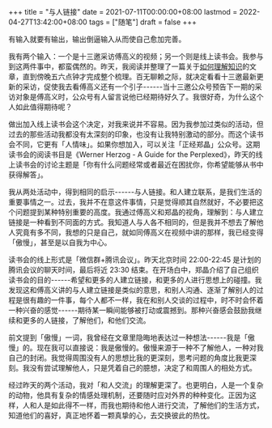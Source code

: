 +++
title = "与人链接"
date = 2021-07-11T00:00:00+08:00
lastmod = 2022-04-27T13:42:00+08:00
tags = ["随笔"]
draft = false
+++

有输入就要有输出，输出倒逼输入从而使自己愈加完善。

我有两个输入：一个是十三邀采访傅高义的视频；另一个则是线上读书会。我参与到这两件事中，都蛮偶然的。昨天，我阅读并整理了一篇关于[如何理解知识](https://mp.weixin.qq.com/s/L6AVwHDMXIxVlGJcW4wUoA)的文章，直到傍晚五六点钟才完成整个梳理。百无聊赖之际，就决定看看十三邀最新更新的采访，促使我去看傅高义还有一个引子------当十三邀公众号预告下一期的采访对象是傅高义时，公众号有人留言说他已经期待好久了。我很好奇，为什么这个人如此值得期待呢？

做出加入线上读书会这个决定，对我来说并不容易。因为我参加过类似的活动，但过去的那些活动我都没有太深刻的印象，也没有让我特别激动的部分。而这个读书会不同，它更有「人情味」。如果你想加入，可以关注「正经郑晶」公众号。这期读书会的阅读书目是《Werner
Herzog - A Guide for the
Perplexed》，昨天的线上读书会的讨论主题是「你有什么问题经常或者最近在困扰你，你希望能够从书中获得解答」。

我从两处活动中，得到相同的启示------与人链接。和人建立联系，是我们生活的重要事情之一。过去，我并不在意这件事情，只是觉得顺其自然就好，不必要把这个问题提到某种特别重要的高度。我通过傅高义和郑晶的视角，理解到：与人建立链接是一种看到不同面的方式。我知道人与人各不相同的，但是我并不想去了解他人究竟有多不同，我想的只是自己，就如同傅高义在视频中讲的那样，我已经变得「傲慢」，甚至是以自我为中心。

读书会的线上形式是「微信群+腾讯会议」。昨天北京时间 22:00-22:45 是计划的腾讯会议的聊天时间，最后将近 23:30 结束。在开场白中，郑晶介绍了自己组织读书会的目的------希望和更多的人建立链接，和更多的人进行思想上的碰撞。我发现这和傅高义讲的与人建立链接是类似的意思，和别人沟通、逐渐了解别人的过程是很有趣的一件事，每个人都不一样，我在和别人交谈的过程中，时不时会怀着一种兴奋的感觉------期待某一瞬间能够被打动或震撼到。那种兴奋感会鼓励我继续和更多的人链接，了解他们，和他们交流。

前文提到「傲慢」一词，我曾经在文章里隐晦地表达过一种想法------我是「傲慢」的。现在我可以直接说：我是傲慢的。傲慢来源于一种不了解他人，一种对我自己的封闭。我觉得周围没有人的思想比我的更深刻，思考问题的角度比我更深刻。我没有尝试理解他人，只是凭着自己的臆想，决定了和周围人的相处方式。

经过昨天的两个活动，我对「和人交流」的理解更深了。也更明白，人是一个复杂的动物，他具有复杂的情感处理机制，还要随时应对外界的种种变化。正因为这样，人和人是如此得不一样，而我也期待和他人进行交流，了解他们的生活方式，知道他们的喜好，真正地怀着一颗真挚的心，去交换彼此的热忱。
